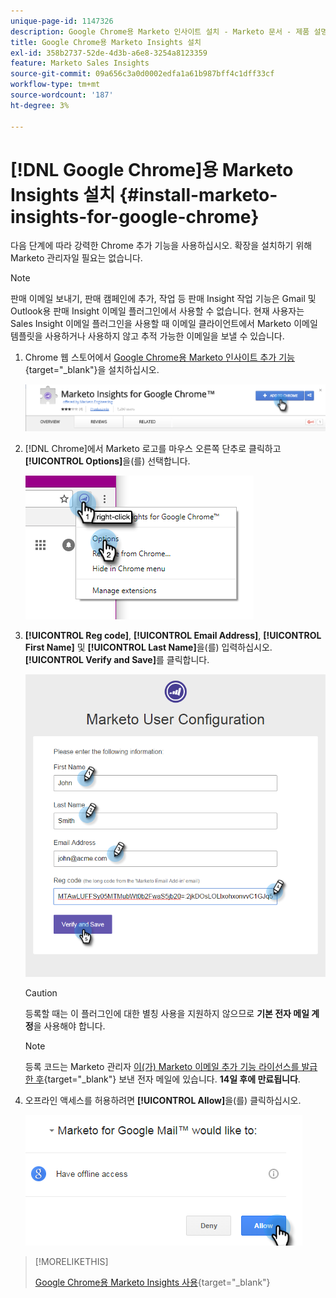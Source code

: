 ```yaml
---
unique-page-id: 1147326
description: Google Chrome용 Marketo 인사이트 설치 - Marketo 문서 - 제품 설명서
title: Google Chrome용 Marketo Insights 설치
exl-id: 358b2737-52de-4d3b-a6e8-3254a8123359
feature: Marketo Sales Insights
source-git-commit: 09a656c3a0d0002edfa1a61b987bff4c1dff33cf
workflow-type: tm+mt
source-wordcount: '187'
ht-degree: 3%

---
```


# [!DNL Google Chrome]용 Marketo Insights 설치 {#install-marketo-insights-for-google-chrome}

다음 단계에 따라 강력한 Chrome 추가 기능을 사용하십시오. 확장을 설치하기 위해 Marketo 관리자일 필요는 없습니다.

>[!NOTE]
>
>판매 이메일 보내기, 판매 캠페인에 추가, 작업 등 판매 Insight 작업 기능은 Gmail 및 Outlook용 판매 Insight 이메일 플러그인에서 사용할 수 없습니다. 현재 사용자는 Sales Insight 이메일 플러그인을 사용할 때 이메일 클라이언트에서 Marketo 이메일 템플릿을 사용하거나 사용하지 않고 추적 가능한 이메일을 보낼 수 있습니다.

1. Chrome 웹 스토어에서 [Google Chrome용 Marketo 인사이트 추가 기능](https://chrome.google.com/webstore/detail/marketo-for-google-mail/jjkfbhajlmoeegbjgjipliamplidmbjb){target="_blank"}을 설치하십시오.

   ![](assets/image2015-10-5-10-3a24-3a7.png)

1. [!DNL Chrome]에서 Marketo 로고를 마우스 오른쪽 단추로 클릭하고 **[!UICONTROL Options]**&#x200B;을(를) 선택합니다.

   ![](assets/two.png)

1. **[!UICONTROL Reg code]**, **[!UICONTROL Email Address]**, **[!UICONTROL First Name]** 및 **[!UICONTROL Last Name]**&#x200B;을(를) 입력하십시오. **[!UICONTROL Verify and Save]**&#x200B;를 클릭합니다.

   ![](assets/three.png)

   >[!CAUTION]
   >
   >등록할 때는 이 플러그인에 대한 별칭 사용을 지원하지 않으므로 **기본 전자 메일 계정**&#x200B;을 사용해야 합니다.

   >[!NOTE]
   >
   >등록 코드는 Marketo 관리자 [이(가) Marketo 이메일 추가 기능 라이선스를 발급한 후](/help/marketo/product-docs/marketo-sales-insight/msi-outlook-plugin/issue-a-marketo-email-add-in-license.md){target="_blank"} 보낸 전자 메일에 있습니다. **14일 후에 만료됩니다**.

1. 오프라인 액세스를 허용하려면 **[!UICONTROL Allow]**&#x200B;을(를) 클릭하십시오.

   ![](assets/image2015-10-5-10-3a34-3a1.png)

>[!MORELIKETHIS]
>
>[Google Chrome용 Marketo Insights 사용](/help/marketo/product-docs/marketo-sales-insight/msi-chrome-plugin/using-marketo-insights-for-google-chrome.md){target="_blank"}
